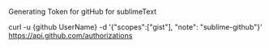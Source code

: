 
Generating Token for gitHub for sublimeText

curl -u {github UserName} -d '{"scopes":["gist"], "note": "sublime-github"}' https://api.github.com/authorizations
